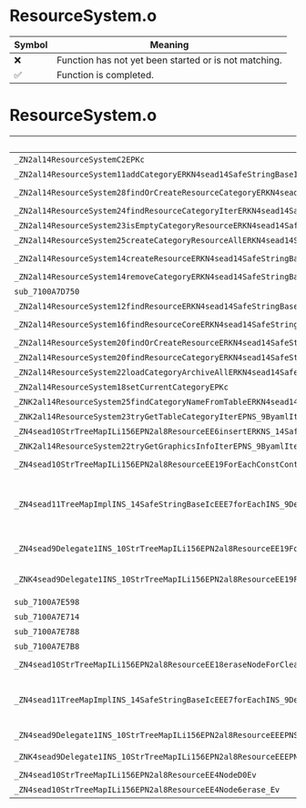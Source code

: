 # ResourceSystem.o
| Symbol | Meaning 
| ------------- | ------------- 
| :x: | Function has not yet been started or is not matching. 
| :white_check_mark: | Function is completed. 


# ResourceSystem.o
| Symbol (Mangled) | Symbol (Demangled) | Decompiled? |
| ------------- |  ------------- | ------------- |
| `_ZN2al14ResourceSystemC2EPKc` | `al::ResourceSystem::ResourceSystem(char const*)` | :white_check_mark: |
| `_ZN2al14ResourceSystem11addCategoryERKN4sead14SafeStringBaseIcEEiPNS1_4HeapE` | `al::ResourceSystem::addCategory(sead::SafeStringBase<char> const&,int,sead::Heap *)` | :white_check_mark: |
| `_ZN2al14ResourceSystem28findOrCreateResourceCategoryERKN4sead14SafeStringBaseIcEES5_PKc` | `al::ResourceSystem::findOrCreateResourceCategory(sead::SafeStringBase<char> const&,sead::SafeStringBase<char> const&,char const*)` | :white_check_mark: |
| `_ZN2al14ResourceSystem24findResourceCategoryIterERKN4sead14SafeStringBaseIcEE` | `al::ResourceSystem::findResourceCategoryIter(sead::SafeStringBase<char> const&)` | :white_check_mark: |
| `_ZN2al14ResourceSystem23isEmptyCategoryResourceERKN4sead14SafeStringBaseIcEE` | `al::ResourceSystem::isEmptyCategoryResource(sead::SafeStringBase<char> const&)` | :white_check_mark: |
| `_ZN2al14ResourceSystem25createCategoryResourceAllERKN4sead14SafeStringBaseIcEE` | `al::ResourceSystem::createCategoryResourceAll(sead::SafeStringBase<char> const&)` | :white_check_mark: |
| `_ZN2al14ResourceSystem14createResourceERKN4sead14SafeStringBaseIcEEPNS0_16ResourceCategoryEPKc` | `al::ResourceSystem::createResource(sead::SafeStringBase<char> const&,al::ResourceSystem::ResourceCategory *,char const*)` | :white_check_mark: |
| `_ZN2al14ResourceSystem14removeCategoryERKN4sead14SafeStringBaseIcEE` | `al::ResourceSystem::removeCategory(sead::SafeStringBase<char> const&)` | :white_check_mark: |
| `sub_7100A7D750` | `` | :white_check_mark: |
| `_ZN2al14ResourceSystem12findResourceERKN4sead14SafeStringBaseIcEE` | `al::ResourceSystem::findResource(sead::SafeStringBase<char> const&)` | :white_check_mark: |
| `_ZN2al14ResourceSystem16findResourceCoreERKN4sead14SafeStringBaseIcEEPNS1_10RingBufferIPNS0_16ResourceCategoryEE8iteratorE` | `al::ResourceSystem::findResourceCore(sead::SafeStringBase<char> const&,sead::RingBuffer<al::ResourceSystem::ResourceCategory *>::iterator *)` | :white_check_mark: |
| `_ZN2al14ResourceSystem20findOrCreateResourceERKN4sead14SafeStringBaseIcEEPKc` | `al::ResourceSystem::findOrCreateResource(sead::SafeStringBase<char> const&,char const*)` | :white_check_mark: |
| `_ZN2al14ResourceSystem20findResourceCategoryERKN4sead14SafeStringBaseIcEE` | `al::ResourceSystem::findResourceCategory(sead::SafeStringBase<char> const&)` | :white_check_mark: |
| `_ZN2al14ResourceSystem22loadCategoryArchiveAllERKN4sead14SafeStringBaseIcEE` | `al::ResourceSystem::loadCategoryArchiveAll(sead::SafeStringBase<char> const&)` | :white_check_mark: |
| `_ZN2al14ResourceSystem18setCurrentCategoryEPKc` | `al::ResourceSystem::setCurrentCategory(char const*)` | :white_check_mark: |
| `_ZNK2al14ResourceSystem25findCategoryNameFromTableERKN4sead14SafeStringBaseIcEE` | `al::ResourceSystem::findCategoryNameFromTable(sead::SafeStringBase<char> const&)const` | :white_check_mark: |
| `_ZNK2al14ResourceSystem23tryGetTableCategoryIterEPNS_9ByamlIterERKN4sead14SafeStringBaseIcEE` | `al::ResourceSystem::tryGetTableCategoryIter(al::ByamlIter *,sead::SafeStringBase<char> const&)const` | :white_check_mark: |
| `_ZN4sead10StrTreeMapILi156EPN2al8ResourceEE6insertERKNS_14SafeStringBaseIcEERKS3_` | `sead::StrTreeMap<156,al::Resource *>::insert(sead::SafeStringBase<char> const&,al::Resource * const&)` | :white_check_mark: |
| `_ZNK2al14ResourceSystem22tryGetGraphicsInfoIterEPNS_9ByamlIterERKN4sead14SafeStringBaseIcEE` | `al::ResourceSystem::tryGetGraphicsInfoIter(al::ByamlIter *,sead::SafeStringBase<char> const&)const` | :white_check_mark: |
| `_ZN4sead10StrTreeMapILi156EPN2al8ResourceEE19ForEachConstContextIPFvRNS_14SafeStringBaseIcEES3_EE4callEPNS_11TreeMapNodeIS7_EE` | `sead::StrTreeMap<156,al::Resource *>::ForEachConstContext<void (*)(sead::SafeStringBase<char> &,al::Resource *)>::call(sead::TreeMapNode<sead::SafeStringBase<char>> *)` | :white_check_mark: |
| `_ZN4sead11TreeMapImplINS_14SafeStringBaseIcEEE7forEachINS_9Delegate1INS_10StrTreeMapILi156EPN2al8ResourceEE19ForEachConstContextIPFvRS2_S9_EEEPNS_11TreeMapNodeIS2_EEEEEEvSI_RKT_` | `void sead::TreeMapImpl<sead::SafeStringBase<char>>::forEach<sead::Delegate1<sead::StrTreeMap<156,al::Resource *>::ForEachConstContext<void (*)(sead::SafeStringBase<char>&,al::Resource *)>,sead::TreeMapNode<sead::SafeStringBase<char>> *>>(sead::TreeMapNode<sead::SafeStringBase<char>> *,sead::Delegate1<sead::StrTreeMap<156,al::Resource *>::ForEachConstContext<void (*)(sead::SafeStringBase<char>&,al::Resource *)>,sead::TreeMapNode<sead::SafeStringBase<char>> *> const&)` | :white_check_mark: |
| `_ZN4sead9Delegate1INS_10StrTreeMapILi156EPN2al8ResourceEE19ForEachConstContextIPFvRNS_14SafeStringBaseIcEES4_EEEPNS_11TreeMapNodeIS8_EEE6invokeESF_` | `sead::Delegate1<sead::StrTreeMap<156,al::Resource *>::ForEachConstContext<void (*)(sead::SafeStringBase<char> &,al::Resource *)>,sead::TreeMapNode<sead::SafeStringBase<char>> *>::invoke(sead::TreeMapNode<sead::SafeStringBase<char>> *)` | :white_check_mark: |
| `_ZNK4sead9Delegate1INS_10StrTreeMapILi156EPN2al8ResourceEE19ForEachConstContextIPFvRNS_14SafeStringBaseIcEES4_EEEPNS_11TreeMapNodeIS8_EEE5cloneEPNS_4HeapE` | `sead::Delegate1<sead::StrTreeMap<156,al::Resource *>::ForEachConstContext<void (*)(sead::SafeStringBase<char> &,al::Resource *)>,sead::TreeMapNode<sead::SafeStringBase<char>> *>::clone(sead::Heap *)const` | :white_check_mark: |
| `sub_7100A7E598` | `` | :white_check_mark: |
| `sub_7100A7E714` | `` | :white_check_mark: |
| `sub_7100A7E788` | `` | :white_check_mark: |
| `sub_7100A7E7B8` | `` | :white_check_mark: |
| `_ZN4sead10StrTreeMapILi156EPN2al8ResourceEE18eraseNodeForClear_EPNS_11TreeMapNodeINS_14SafeStringBaseIcEEEE` | `sead::StrTreeMap<156,al::Resource *>::eraseNodeForClear_(sead::TreeMapNode<sead::SafeStringBase<char>> *)` | :white_check_mark: |
| `_ZN4sead11TreeMapImplINS_14SafeStringBaseIcEEE7forEachINS_9Delegate1INS_10StrTreeMapILi156EPN2al8ResourceEEEPNS_11TreeMapNodeIS2_EEEEEEvSD_RKT_` | `void sead::TreeMapImpl<sead::SafeStringBase<char>>::forEach<sead::Delegate1<sead::StrTreeMap<156,al::Resource *>,sead::TreeMapNode<sead::SafeStringBase<char>> *>>(sead::TreeMapNode<sead::SafeStringBase<char>> *,sead::Delegate1<sead::StrTreeMap<156,al::Resource *>,sead::TreeMapNode<sead::SafeStringBase<char>> *> const&)` | :white_check_mark: |
| `_ZN4sead9Delegate1INS_10StrTreeMapILi156EPN2al8ResourceEEEPNS_11TreeMapNodeINS_14SafeStringBaseIcEEEEE6invokeESA_` | `sead::Delegate1<sead::StrTreeMap<156,al::Resource *>,sead::TreeMapNode<sead::SafeStringBase<char>> *>::invoke(sead::TreeMapNode<sead::SafeStringBase<char>> *)` | :white_check_mark: |
| `_ZNK4sead9Delegate1INS_10StrTreeMapILi156EPN2al8ResourceEEEPNS_11TreeMapNodeINS_14SafeStringBaseIcEEEEE5cloneEPNS_4HeapE` | `sead::Delegate1<sead::StrTreeMap<156,al::Resource *>,sead::TreeMapNode<sead::SafeStringBase<char>> *>::clone(sead::Heap *)const` | :white_check_mark: |
| `_ZN4sead10StrTreeMapILi156EPN2al8ResourceEE4NodeD0Ev` | `sead::StrTreeMap<156,al::Resource *>::Node::~Node()` | :white_check_mark: |
| `_ZN4sead10StrTreeMapILi156EPN2al8ResourceEE4Node6erase_Ev` | `sead::StrTreeMap<156,al::Resource *>::Node::erase_(void)` | :white_check_mark: |
